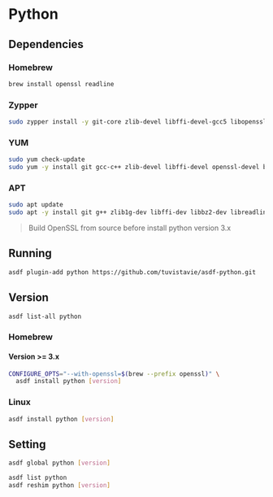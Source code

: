 # Python

## Dependencies

### Homebrew

```sh
brew install openssl readline
```

### Zypper

```sh
sudo zypper install -y git-core zlib-devel libffi-devel-gcc5 libopenssl-devel libbz2-devel readline-devel sqlite3-devel
```

### YUM

```sh
sudo yum check-update
sudo yum -y install git gcc-c++ zlib-devel libffi-devel openssl-devel bzip2-devel readline-devel sqlite-devel
```

### APT

```sh
sudo apt update
sudo apt -y install git g++ zlib1g-dev libffi-dev libbz2-dev libreadline-dev libsqlite3-dev
```

> Build OpenSSL from source before install python version 3.x

## Running

```sh
asdf plugin-add python https://github.com/tuvistavie/asdf-python.git
```

## Version

```sh
asdf list-all python
```

### Homebrew

#### Version >= 3.x

```sh
CONFIGURE_OPTS="--with-openssl=$(brew --prefix openssl)" \
  asdf install python [version]
```

### Linux

```sh
asdf install python [version]
```

## Setting

```sh
asdf global python [version]
```

```sh
asdf list python
asdf reshim python [version]
```
